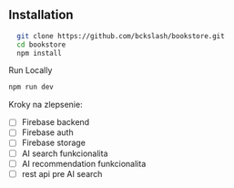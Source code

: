 ## Installation

```bash
  git clone https://github.com/bckslash/bookstore.git
  cd bookstore
  npm install
```

Run Locally

```bash
npm run dev
```

Kroky na zlepsenie:

-   [ ] Firebase backend
-   [ ] Firebase auth
-   [ ] Firebase storage
-   [ ] AI search funkcionalita
-   [ ] AI recommendation funkcionalita
-   [ ] rest api pre AI search
